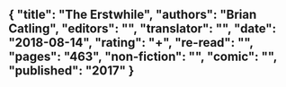 {
 "title": "The Erstwhile",
 "authors": "Brian Catling",
 "editors": "",
 "translator": "",
 "date": "2018-08-14",
 "rating": "+",
 "re-read": "",
 "pages": "463",
 "non-fiction": "",
 "comic": "",
 "published": "2017"
}
---

